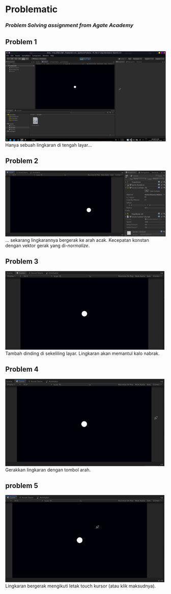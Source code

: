 # Problematic
### *Problem Solving assignment from Agate Academy*

## Problem 1
![Problem 1](git-resources/p1.png)  
Hanya sebuah lingkaran di tengah layar...

## Problem 2
![Problem 2](git-resources/p2.png)  
... sekarang lingkarannya bergerak ke arah acak. Kecepatan konstan dengan vektor gerak yang di-*normalize*.

## Problem 3
![Problem 3](git-resources/p3.gif)  
Tambah dinding di sekeliling layar. Lingkaran akan memantul kalo nabrak.

## Problem 4
![Problem 4](git-resources/p4.gif)  
Gerakkan lingkaran dengan tombol arah.

## problem 5
![Problem 5](git-resources/p5.gif)  
Lingkaran bergerak mengikuti letak touch kursor (atau klik maksudnya).
